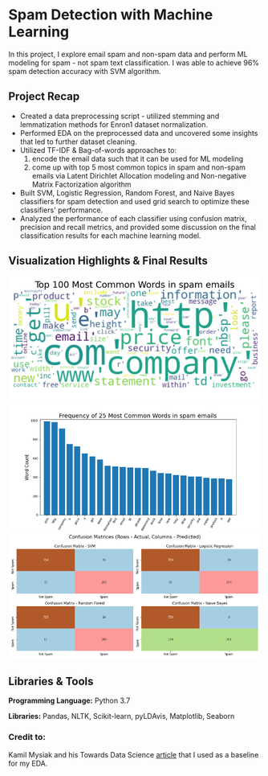 # Spam Detection with Machine Learning
In this project, I explore email spam and non-spam data and perform ML modeling for spam - not spam text classification. I was able to achieve 96% spam detection accuracy with SVM algorithm.

## Project Recap
* Created a data preprocessing script - utilized stemming and lemmatization methods for Enron1 dataset normalization.
* Performed EDA on the preprocessed data and uncovered some insights that led to further dataset cleaning.
* Utilized TF-IDF & Bag-of-words approaches to:
  1. encode the email data such that it can be used for ML modeling
  2. come up with top 5 most common topics in spam and non-spam emails via Latent Dirichlet Allocation modeling and Non-negative Matrix Factorization algorithm
* Built SVM, Logistic Regression, Random Forest, and Naive Bayes classifiers for spam detection and used grid search to optimize these classifiers' performance.
* Analyzed the performance of each classifier using confusion matrix, precision and recall metrics, and provided some discussion on the final classification results for each machine learning model.

## Visualization Highlights & Final Results
![Spam Emails WordCloud](https://github.com/belovm96/spam-detection-with-ML/blob/master/images/spamcloud.png)
![Spam Emails Word Frequency Plot](https://github.com/belovm96/spam-detection-with-ML/blob/master/images/spamfreq.png)
![Confusion Matrices](https://github.com/belovm96/spam-detection-with-ML/blob/master/images/cm.png)

## Libraries & Tools
**Programming Language:** Python 3.7

**Libraries:** Pandas, NLTK, Scikit-learn, pyLDAvis, Matplotlib, Seaborn

### Credit to:
Kamil Mysiak and his Towards Data Science [article](https://towardsdatascience.com/nlp-part-3-exploratory-data-analysis-of-text-data-1caa8ab3f79d) that I used as a baseline for my EDA.
